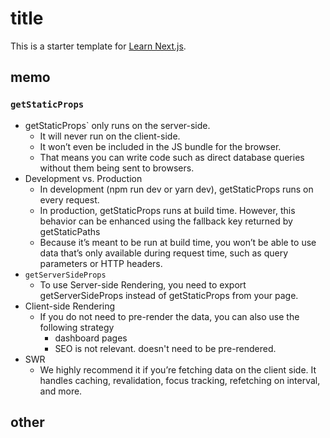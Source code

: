 # title

This is a starter template for [Learn Next.js](https://nextjs.org/learn).

## memo

### `getStaticProps`

- getStaticProps` only runs on the server-side.
  - It will never run on the client-side.
  - It won’t even be included in the JS bundle for the browser.
  - That means you can write code such as direct database queries   without them being sent to browsers.
- Development vs. Production
  - In development (npm run dev or yarn dev), getStaticProps runs on every request.
  - In production, getStaticProps runs at build time. However, this behavior can be enhanced using the fallback key returned by getStaticPaths
  - Because it’s meant to be run at build time, you won’t be able to use data that’s only available during request time, such as query parameters or HTTP headers.
- `getServerSideProps`
  - To use Server-side Rendering, you need to export getServerSideProps instead of getStaticProps from your page.
- Client-side Rendering
  - If you do not need to pre-render the data, you can also use the following strategy
    - dashboard pages
    - SEO is not relevant. doesn't need to be pre-rendered.
- SWR
  - We highly recommend it if you’re fetching data on the client side. It handles caching, revalidation, focus tracking, refetching on interval, and more.

## other
